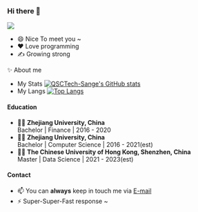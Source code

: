 ### Hi there 👋
 ![](https://visitor-badge.laobi.icu/badge?page_id=QSCTech-Sange.visitor-badge)

- 😄 Nice To meet you ~
- ❤️ Love programming  
- ✍️ Growing strong

✨ About me
- My Stats
[![QSCTech-Sange's GitHub stats](https://github-readme-stats.vercel.app/api?username=QSCTech-Sange&count_private=true&theme=dracula&show_icons=true)](https://github.com/anuraghazra/github-readme-stats)
- My Langs
[![Top Langs](https://github-readme-stats.vercel.app/api/top-langs/?username=QSCTech-Sange&theme=dracula&hide=HTML)](https://github.com/anuraghazra/github-readme-stats)

#### Education
- 👨‍🎓 **Zhejiang University, China**  
Bachelor |      Finance     | 2016 - 2020
- 👨‍🎓 **Zhejiang University, China**  
Bachelor | Computer Science | 2016 - 2021(est)
- 👨‍🎓 **The Chinese University of Hong Kong, Shenzhen, China**  
Master   |   Data  Science  | 2021 - 2023(est)

#### Contact
- 📫 You can **always** keep in touch me via [E-mail](mailto:3160105521@zju.edu.cn)
- ⚡ Super-Super-Fast response ~
